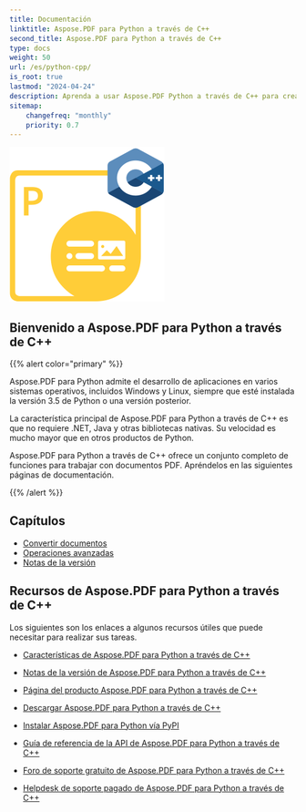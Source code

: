 ```yaml
---
title: Documentación
linktitle: Aspose.PDF para Python a través de C++
second_title: Aspose.PDF para Python a través de C++
type: docs
weight: 50
url: /es/python-cpp/
is_root: true
lastmod: "2024-04-24"
description: Aprenda a usar Aspose.PDF Python a través de C++ para crear aplicaciones para el procesamiento de documentos PDF en cualquier plataforma utilizando Python. Explore tutoriales, códigos de muestra y más.    
sitemap:
    changefreq: "monthly"
    priority: 0.7
---
```


![Imagen del logo de Aspose.PDF para Python a través de C++](aspose_pdf-for-python-cpp.png)

## Bienvenido a Aspose.PDF para Python a través de C++

{{% alert color="primary" %}}

Aspose.PDF para Python admite el desarrollo de aplicaciones en varios sistemas operativos, incluidos Windows y Linux, siempre que esté instalada la versión 3.5 de Python o una versión posterior.

La característica principal de Aspose.PDF para Python a través de C++ es que no requiere .NET, Java y otras bibliotecas nativas. Su velocidad es mucho mayor que en otros productos de Python.

Aspose.PDF para Python a través de C++ ofrece un conjunto completo de funciones para trabajar con documentos PDF.
 Apréndelos en las siguientes páginas de documentación.

{{% /alert %}}

## Capítulos

- [Convertir documentos](/pdf/es/python-cpp/converting/)
- [Operaciones avanzadas](/pdf/es/python-cpp/advanced-operations/)
- [Notas de la versión](https://releases.aspose.com/pdf/pythoncpp/)

## Recursos de Aspose.PDF para Python a través de C++

Los siguientes son los enlaces a algunos recursos útiles que puede necesitar para realizar sus tareas.

- [Características de Aspose.PDF para Python a través de C++](/pdf/es/python-cpp/key-features/)
- [Notas de la versión de Aspose.PDF para Python a través de C++](https://releases.aspose.com/pdf/pythoncpp/)
- [Página del producto Aspose.PDF para Python a través de C++](https://products.aspose.com/pdf/python-cpp/)
- [Descargar Aspose.PDF para Python a través de C++](https://releases.aspose.com/pdf/pythoncpp/)
- [Instalar Aspose.PDF para Python vía PyPI](https://pypi.org/project/aspose-pdf-cpp-for-python/)
- [Guía de referencia de la API de Aspose.PDF para Python a través de C++](https://reference.aspose.com/pdf/python-cpp/)
- [Foro de soporte gratuito de Aspose.PDF para Python a través de C++](https://forum.aspose.com/c/pdf/10)

- [Helpdesk de soporte pagado de Aspose.PDF para Python a través de C++](https://helpdesk.aspose.com/)